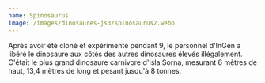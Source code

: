 ```yaml
---
name: Spinosaurus
image: /images/dinosaures-js3/spinosaurus2.webp
---
```

Après avoir été cloné et expérimenté pendant 9, le personnel d'InGen a libéré le dinosaure aux côtés des autres dinosaures élevés illégalement. C'était le plus grand dinosaure carnivore d'Isla Sorna, mesurant 6 mètres de haut, 13,4 mètres de long et pesant jusqu'à 8 tonnes.